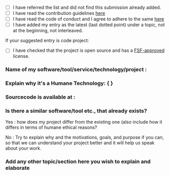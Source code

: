 <!-- Feel free to add more sections to explain about your awesome humane work to us -->

- [ ] I have referred the list and did not find this submission already added.
- [ ] I have read the contribution guidelines [here](https://github.com/humanetech-community/awesome-humane-tech/blob/main/contributing.md)
- [ ] I have read the code of conduct and I agree to adhere to the same [here](https://github.com/humanetech-community/awesome-humane-tech/blob/main/code-of-conduct.md)
- [ ] I have added my entry as the latest (last dotted point) under a topic, not at the beginning, not interleaved.

If your suggested entry is code project:

- [ ] I have checked that the project is open source and has a [FSF-approved](https://www.gnu.org/licenses/license-list.html) license.

<!-- This is needed to maintain the list's history appear incrementally updating for future reference. -->
<!-- Every entry added to Humane Awesome list is important to the welfare of the society/species
<!-- .. and hence we use dotted list, not numerical list which may imply order -->

### Name of my software/tool/service/technology/project :

### Explain why it's a Humane Technology: { }

### Sourcecode is available at : <!-- Repository URL + optionally mention license -->

<!-- If it's not a FLOSS/FOSS/OSS project, please clarify further -->

### Is there a similar software/tool etc., that already exists?

Yes : how does my project differ from the existing one (also include how it differs in terms of humane ethical reasons?

No : Try to explain why and the motivations, goals, and purpose if you can, so that we can understand your project better and it will help us speak about your work.

### Add any other topic/section here you wish to explain and elaborate
